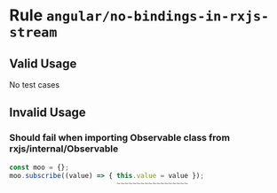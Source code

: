 # Rule `angular/no-bindings-in-rxjs-stream`



## Valid Usage

No test cases

## Invalid Usage

### Should fail when importing Observable class from rxjs/internal/Observable

```ts
const moo = {};
moo.subscribe((value) => { this.value = value });
                           ~~~~~~~~~~~~~~~~~~
```


